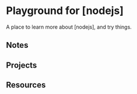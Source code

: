 # Playground for [nodejs]

A place to learn more about [nodejs], and try things.

## Notes
<!--
- [ ] [course-title; author](link)
- [x] [course-title; author](link) *last updated: ##/##/##*
-->
## Projects
<!--
- [ ] project-title (file-path)
- [ ] [course-title; author](notes-link) project-title (file-path)
- [ ] [course-title; author](notes-link) [projects](link)
- [x] project-title (file-path) *last updated: ##/##/##*
-->
## Resources
<!--
- [ ] [title](link)
- [x] [title](link) *last review: ##/##/##*
-->

<!--
# Playground for Node JS

A place to learn more about Node JS, and try things.

## Notes

- [Node.js Crash Course Tutorial; The Net Ninja](nodejs-crash-course-tutorial--the-net-ninja.md)
- [Node.js Auth Tutorial (JWT); The Net Ninja](node-auth-tutorial-jwt--the-net-ninja.md)
- [REST API Tutorials (Node, Express & Mongo); The Net Ninja](rest-api-tutorials-node-express-&-mongo--the-net-ninja.md)

## Resources

- [x] [Node.js Crash Course Tutorial; The Net Ninja](https://www.youtube.com/playlist?list=PL4cUxeGkcC9jsz4LDYc6kv3ymONOKxwBU)
- [x] [Node.js Auth Tutorial (JWT); The Net Ninja](?)

- [ ] [REST API Tutorials (Node, Express & Mongo); The Net Ninja](https://www.youtube.com/playlist?list=PL4cUxeGkcC9jBcybHMTIia56aV21o2cZ8)

- [ ] [Node JS Tutorial for Beginners; The Net Ninja](https://www.youtube.com/playlist?list=PL4cUxeGkcC9gcy9lrvMJ75z9maRw4byYp)
-->
<!--
https://www.youtube.com/c/TheNetNinja/playlists
-->
<!--
- [ ] [Node.js Tutorial for Beginners: Learn Node in 1 Hour; Programming with Mosh](https://www.youtube.com/watch?v=TlB_eWDSMt4)

- [ ] [Node.js Tutorials for Beginners; The New Boston]()
-->
<!--
https://www.youtube.com/user/thenewboston/playlists
-->
